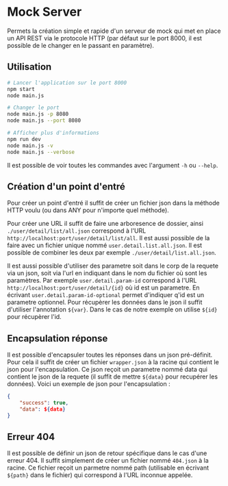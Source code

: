 # Mock Server

Permets la création simple et rapide d'un serveur de mock qui met en place un API REST via le protocole HTTP (par défaut sur le port 8000, il est possible de le changer en le passant en paramètre).

## Utilisation

```bash
# Lancer l'application sur le port 8000
npm start
node main.js

# Changer le port
node main.js -p 8080
node main.js --port 8080

# Afficher plus d'informations
npm run dev
node main.js -v
node main.js --verbose
```
Il est possible de voir toutes les commandes avec l'argument `-h` ou `--help`.

## Création d'un point d'entré

Pour créer un point d'entré il suffit de créer un fichier json dans la méthode HTTP voulu (ou dans ANY pour n'importe quel méthode).

Pour créer une URL il suffit de faire une arboresence de dossier, ainsi `./user/detail/list/all.json` correspond à l'URL `http://localhost:port/user/detail/list/all`. Il est aussi possible de la faire avec un fichier unique nommé `user.detail.list.all.json`. Il est possible de combiner les deux par exemple `./user/detail/list.all.json`.

Il est aussi possible d'utiliser des parametre soit dans le corp de la requete via un json, soit via l'url en indiquant dans le nom du fichier où sont les paramètres. Par exemple `user.detail.param-id` correspond à l'URL `http://localhost:port/user/detail/{id}` où id est un parametre. En écrivant `user.detail.param-id-optional` permet d'indiquer q'id est un parametre optionnel. Pour récupèrer les données dans le json il suffit d'utiliser l'annotation `${var}`. Dans le cas de notre exemple on utilise `${id}` pour récupèrer l'id.

## Encapsulation réponse

Il est possible d'encapsuler toutes les réponses dans un json pré-définit. Pour cela il suffit de créer un fichier `wrapper.json` à la racine qui contient le json pour l'encapsulation. Ce json reçoit un parametre nommé data qui contient le json de la requete (il suffit de mettre `${data}` pour recupérer les données). Voici un exemple de json pour l'encapsulation :

```json
{
    "success": true,
    "data": ${data}
}
```

## Erreur 404

Il est possible de définir un json de retour spécifique dans le cas d'une erreur 404. Il suffit simplement de créer un fichier nommé `404.json` à la racine. Ce fichier reçoit un parmetre nommé path (utilisable en écrivant `${path}` dans le fichier) qui correspond à l'URL inconnue appelée.